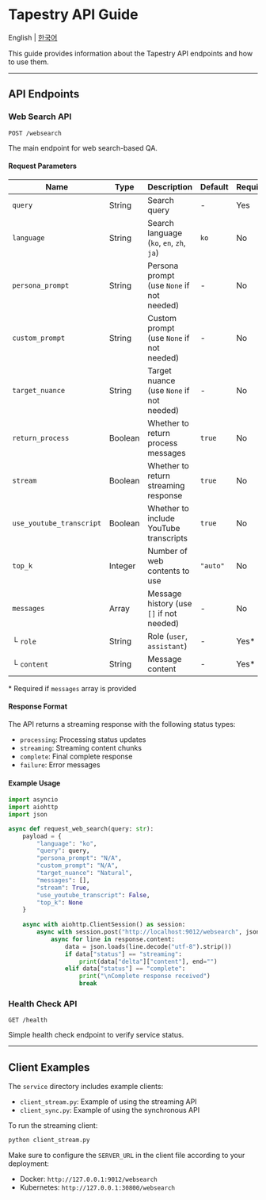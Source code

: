 # Tapestry API Guide

English | [한국어](README.ko.md)

This guide provides information about the Tapestry API endpoints and how to use them.

---

## API Endpoints

### Web Search API
`POST /websearch`

The main endpoint for web search-based QA.

#### Request Parameters

| Name | Type | Description | Default | Required |
|------|------|-------------|---------|----------|
| `query` | String | Search query | - | Yes |
| `language` | String | Search language (`ko`, `en`, `zh`, `ja`) | `ko` | No |
| `persona_prompt` | String | Persona prompt (use `None` if not needed) | - | No |
| `custom_prompt` | String | Custom prompt (use `None` if not needed) | - | No |
| `target_nuance` | String | Target nuance (use `None` if not needed) | - | No |
| `return_process` | Boolean | Whether to return process messages | `true` | No |
| `stream` | Boolean | Whether to return streaming response | `true` | No |
| `use_youtube_transcript` | Boolean | Whether to include YouTube transcripts | `true` | No |
| `top_k` | Integer | Number of web contents to use | `"auto"` | No |
| `messages` | Array | Message history (use `[]` if not needed) | - | No |
| └ `role` | String | Role (`user`, `assistant`) | - | Yes* |
| └ `content` | String | Message content | - | Yes* |

\* Required if `messages` array is provided

#### Response Format

The API returns a streaming response with the following status types:

- `processing`: Processing status updates
- `streaming`: Streaming content chunks
- `complete`: Final complete response
- `failure`: Error messages

#### Example Usage

```python
import asyncio
import aiohttp
import json

async def request_web_search(query: str):
    payload = {
        "language": "ko",
        "query": query,
        "persona_prompt": "N/A",
        "custom_prompt": "N/A",
        "target_nuance": "Natural",
        "messages": [],
        "stream": True,
        "use_youtube_transcript": False,
        "top_k": None
    }
    
    async with aiohttp.ClientSession() as session:
        async with session.post("http://localhost:9012/websearch", json=payload) as response:
            async for line in response.content:
                data = json.loads(line.decode("utf-8").strip())
                if data["status"] == "streaming":
                    print(data["delta"]["content"], end="")
                elif data["status"] == "complete":
                    print("\nComplete response received")
                    break
```

### Health Check API
`GET /health`

Simple health check endpoint to verify service status.

---

## Client Examples

The `service` directory includes example clients:

- `client_stream.py`: Example of using the streaming API
- `client_sync.py`: Example of using the synchronous API

To run the streaming client:

```bash
python client_stream.py
```

Make sure to configure the `SERVER_URL` in the client file according to your deployment:
- Docker: `http://127.0.0.1:9012/websearch`
- Kubernetes: `http://127.0.0.1:30800/websearch` 